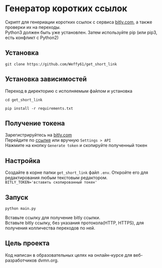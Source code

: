 # Генератор коротких ссылок
Скрипт для генериации коротких ссылок с сервиса [bitly.com](https://bitly.com), а также проверки их на переходы.  
Python3 должен быть уже установлен. Затем используйте pip (или pip3, есть конфликт с Python2)
## Установка
```commandline
git clone https://github.com/Weffy61/get_short_link
```
## Установка зависимостей
Переход в директорию с исполняемым файлом и установка
```commandline
cd get_short_link
```
```commandline
pip install -r requirements.txt
```
## Получение токена
Зарегистрируйтесь на [bitly.com](https://bitly.com)  
Перейдите по [ссылке](https://app.bitly.com/settings/api/) или вручную `Settings > API`  
Нажмите на кнопку `Generate token` и скопируйте полученный токен
## Настройка
Создайте в корне папки `get_short_link` файл `.env`. Откройте его для редактирования любым текстовым редактором.  
`BITLY_TOKEN='вставить скопированный токен'`
## Запуск
```commandline
python main.py
```
Вставьте ссылку для получение bitly ссылки.  
Вставьте bitly ссылку, без указания протокола(HTTP, HTTPS), для получения колличества переходов по ней.
## Цель проекта
Код написан в образовательных целях на онлайн-курсе для веб-разработчиков dvmn.org.